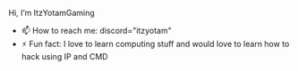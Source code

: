 Hi, I’m ItzYotamGaming
- 📫 How to reach me: discord="itzyotam"
- ⚡ Fun fact: I love to learn computing stuff and would love to learn how to hack using IP and CMD

<!---
ItzYotamGaming/ItzYotamGaming is a ✨ special ✨ repository because its `README.md` (this file) appears on your GitHub profile.
You can click the Preview link to take a look at your changes.
--->
